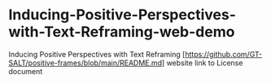 # Inducing-Positive-Perspectives-with-Text-Reframing-web-demo

Inducing Positive Perspectives with Text Reframing [https://github.com/GT-SALT/positive-frames/blob/main/README.md] website
link to License document

